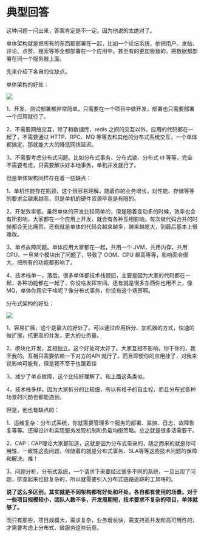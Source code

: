 # 典型回答


这种问题一问出来，答案肯定是不一定。因为他说的太绝对了。



单体架构就是把所有的东西都部署在一起，比如一个论坛系统，他把用户、发帖、评论、点赞、搜索等等全都部署在一个应用中。甚至有的更加极致的，把数据都部署在同一个服务器上面。



先来介绍下各自的优缺点。



单体架构的好处：



![](https://cdn.nlark.com/yuque/0/2024/png/5378072/1722655989673-b0e12a2a-20b9-47f5-aca5-ad632514f975.png)



1、开发、测试部署都非常简单，只需要在一个项目中做开发，部署也只需要部署一个应用就行了。

2、不需要网络交互，除了和数据库、redis 之间的交互以外，应用的代码都在一起了，不需要通过 HTTP、RPC、MQ 等等去和其他的分布式系统交互，一个单体都搞定。那就能大大的降低网络延迟。

3、不需要考虑分布式问题。比如分布式事务、分布式锁、分布式 id 等等，完全不需要考虑，只需要解决好本地事务，单机并发就行了。



但是单体架构同样存在着一些缺点：

1、单机性能存在瓶颈，这个很容易理解，随着你的业务增长，对性能、存储等等的要求会越来越高，但是单机的硬件资源毕竟是有限的。

2、开发效率低。虽然单体的开发比较简单的，但是随着变动多的时候，效率也会有所影响，大家都在一个应用上开发，就会有各种互相影响，每次做代码合并的时候都会无比痛苦。还有就是单体的代码会越来越多，越来越庞大，到最后基本上很难改。

3、单点故障问题。单体应用大家都在一起，共用一个 JVM，共用内存，共用 CPU，一旦某个模块出了问题了，导致了 OOM、CPU 飙高等等，影响面会很大，把所有的功能都影响了。

4、技术栈单一，落后。很多单体都技术栈很旧，主要是因为大家的代码都在一起，各种功能都在一起了，你没啥发挥空间。还有就是很多东西你也用不上，像 MQ，单体你用它干啥呢？像分布式事务，你没有这个场景啊。



分布式架构的好处：



![](https://cdn.nlark.com/yuque/0/2023/png/5378072/1685965977384-f8290f63-2a0c-4b21-8af3-046801d1e4d4.png?x-oss-process=image%2Fformat%2Cwebp%2Fresize%2Cw_750%2Climit_0)



1、容易扩展，这个是最大的好处了。可以通过应用拆分、加机器的方式，快速的做扩展，抗更高的并发，更大的业务量。

2、模块化开发，互相独立。这个好处可太好了。大家互相不影响，你干你的，我干我的。互相只需要依赖一下对方的API 就行了。而且即使你的应用挂了，对我来说影响可能有，但是我不至于也跟着挂

3、减少了单点故障，这个比较好理解了。和上面这条类似。

4、技术栈多样。因为大家拆分的比较细，所以有格子的自主权，而且分布式各种场景的问题也都能遇到。



但是，他也有缺点的：

1、运维复杂：分布式系统，你就需要管理多个服务的部署、监控、日志、故障恢复等等。还得设计和实现服务发现机制和负载均衡策略。总之就是很多活需要干。

2、CAP：CAP理论大家都知道，这就是因为分布式带来的，随之而来的就是你可用性、一致性这些问题，伴随着的就是分布式事务、SLA等等这些技术问题的保障和解决。难！

3、问题分析，分布式系统，一个请求下来要经过很多不同的系统，一旦出现了问题，排查起来也挺复杂的，所以就需要引入分布式链路追踪的工具啥的。



**说了这么多区别，其实就是不同架构都有好处和坏处，各自都有使用的场景。对于一些项目规模较小，团队人数不多，开发周期短，技术要求不复杂的项目，单体就够了。**



而只有那些，项目规模大，需求复杂，业务增长快，需支持高并发和高可用性的，才需要考虑上分布式、微服务这些玩意。









